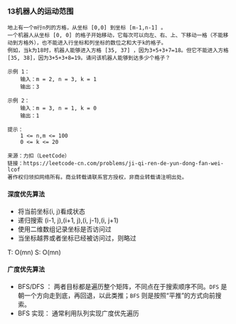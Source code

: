 ### 13机器人的运动范围

```
地上有一个m行n列的方格，从坐标 [0,0] 到坐标 [m-1,n-1] 。
一个机器人从坐标 [0, 0] 的格子开始移动，它每次可以向左、右、上、下移动一格（不能移动到方格外），也不能进入行坐标和列坐标的数位之和大于k的格子。
例如，当k为18时，机器人能够进入方格 [35, 37] ，因为3+5+3+7=18。但它不能进入方格 [35, 38]，因为3+5+3+8=19。请问该机器人能够到达多少个格子？

示例 1：
    输入：m = 2, n = 3, k = 1
    输出：3

示例 2：
    输入：m = 3, n = 1, k = 0
    输出：1

提示：
    1 <= n,m <= 100
    0 <= k <= 20

来源：力扣（LeetCode）
链接：https://leetcode-cn.com/problems/ji-qi-ren-de-yun-dong-fan-wei-lcof
著作权归领扣网络所有。商业转载请联系官方授权，非商业转载请注明出处。
```

#### 深度优先算法

* 将当前坐标(i, j)看成状态
* 递归搜索 (i-1, j),(i+1, j),(i, j-1),(i, j+1)
* 使用二维数组记录坐标是否访问过
* 当坐标越界或者坐标已经被访问过，则略过

T: O(mn)
S: O(mn)

#### 广度优先算法

* BFS/DFS ： 两者目标都是遍历整个矩阵，不同点在于搜索顺序不同。`DFS` 是朝一个方向走到底，再回退，以此类推；`BFS` 则是按照“平推”的方式向前搜索。
* BFS 实现： 通常利用队列实现广度优先遍历